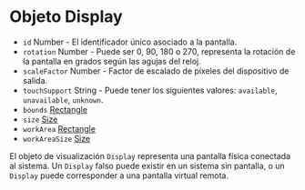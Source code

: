 # Objeto Display

* `id` Number - El identificador único asociado a la pantalla.
* `rotation` Number - Puede ser 0, 90, 180 o 270, representa la rotación de la pantalla en grados según las agujas del reloj.
* `scaleFactor` Number - Factor de escalado de píxeles del dispositivo de salida.
* `touchSupport` String - Puede tener los siguientes valores: `available`, `unavailable`, `unknown`.
* `bounds` [Rectangle](rectangle.md)
* `size` [Size](size.md)
* `workArea` [Rectangle](rectangle.md)
* `workAreaSize` [Size](size.md)

El objeto de visualización `Display` representa una pantalla física conectada al sistema. Un `Display` falso puede existir en un sistema sin pantalla, o un `Display` puede corresponder a una pantalla virtual remota.